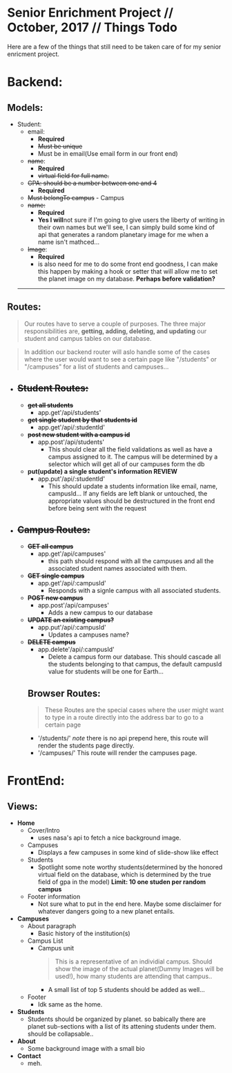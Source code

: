 # **Senior Enrichment Project** // October, 2017 // Things Todo
  Here are a few of the things that still need to be taken care of for my senior enricment project.
   # Backend:
  ## **Models:**
   - Student:
      - email:
          - **Required**
          - ~~Must be unique~~
          - Must be in email(Use email form in our front end)
      - ~~name~~:
        - **Required**
        - ~~virtual field for full name.~~
      - ~~GPA: should be a number between one and 4~~
        - **Required**
      - ~~Must belongTo campus~~ 
    - Campus
      - ~~name:~~
        - **Required**
        - **Yes I will**not sure if I'm going to give users the liberty of writing in their own names but we'll see, I can simply build some kind of api that generates a random planetary image for me when a name isn't mathced...
       - ~~Image~~:
          - **Required**
          - is also need for me to do some front end goodness, I can make this happen by making a hook or setter that will allow me to set the planet image on my database.
          **Perhaps before validation?** 
      ---
  ## **Routes:**
 > Our routes have to serve a couple of purposes. The three major responsibilities are, **getting, adding, deleting, and updating** our student and campus tables on our database. 

> In addition our backend router will aslo handle some of the cases where the user would want to see a certain page like "/students" or "/campuses" for a list of students and campuses...

- ## ~~Student Routes:~~ 
  - ~~**get all students**~~
    - app.get'/api/students'
  - ~~**get single student by that students id**~~
    - app.get'/api/:studentId'
  - ~~**post new student with a campus id**~~
    - app.post'/api/students'
      - This should clear all the field validations as well as have a campus assigned to it. The campus will be determined by a selector which will get all of our campuses form the db
  - **put(update) a single student's information REVIEW**
    - app.put'/api/:studentId'
      - This should update a students information like email, name, campusId... If any fields are left blank or untouched, the appropriate values should be destructured in the front end before being sent with the request
- ## ~~Campus Routes:~~
  - ~~**GET all campus**~~
    - app.get'/api/campuses'
      - this path should respond with all the campuses and all the associated student names associated with them.
  - ~~**GET single campus**~~
    - app.get'/api/:campusId'
      - Responds with a signle campus with all associated students.
  - ~~**POST new campus**~~
    - app.post'/api/campuses'
      - Adds a new campus to our database
  - ~~**UPDATE an existing campus?**~~
    - app.put'/api/:campusId'
      - Updates a campuses name?
  - ~~**DELETE campus**~~
    - app.delete'/api/:campusId'
      - Delete a campus form our database. This should cascade all the students belonging to that campus, the default campusId value for students will be one for Earth...
    ## Browser Routes:
    >These Routes are the special cases where the user might want to type in a route directly into the address bar to go to a certain page
      - '/students/' *note* there is no api prepend here, this route will render the students page directly.
      - '/campuses/' This route will render the campuses page.

# FrontEnd:
 ## **Views**: 
  - **Home**
    - Cover/Intro
      - uses nasa's api to fetch a nice background image.
    - Campuses
      - Displays a few campuses in some kind of slide-show like effect
    - Students
      - Spotlight some note worthy students(determined by the honored virtual field on the database, which is determined by the true field of gpa in the model) **Limit: 10  one studen per random campus** 
    - Footer information
      - Not sure what to put in the end here. Maybe some disclaimer for whatever dangers going to a new planet entails.
  - **Campuses**
    - About paragraph
      - Basic history of the institution(s)
    - Campus List
      - Campus unit
        >This is a representative of an individial campus. Should show the image of the actual planet(Dummy Images will be used!), how many students are attending that campus.. 
        - A small list of top 5 students should be added as well...
    - Footer
      - Idk same as the home.
  - **Students**
    - Students should be organized by planet.
    so babically there are planet sub-sections with a list of its attening students under them. should be collapsable..
  - **About**
    - Some background image with a small bio
  - **Contact**
    - meh.